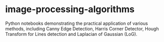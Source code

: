 # image-processing-algorithms
Python notebooks demonstrating the practical application of various methods, including Canny Edge Detection, Harris Corner Detector, Hough Transform for Lines detection and Laplacian of Gaussian (LoG).
